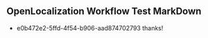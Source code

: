## OpenLocalization Workflow Test MarkDown
* e0b472e2-5ffd-4f54-b906-aad874702793 thanks!

<!--HONumber=Jul16_HO2-->


